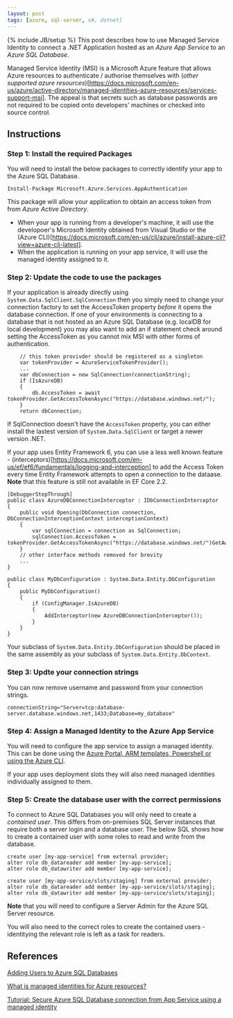 ```yaml
---
layout: post
tags: [azure, sql-server, c#, dotnet]
---
```

{% include JB/setup %}
This post describes how to use Managed Service Identity to connect a .NET Application hosted as an _Azure App Service_ to an _Azure SQL Database_.

Managed Service Identity (MSI) is a Microsoft Azure feature that allows Azure resources to authenticate / authorise themselves with (_other supported azure resources_)[https://docs.microsoft.com/en-us/azure/active-directory/managed-identities-azure-resources/services-support-msi]. The appeal is that secrets such as database passwords are not required to be copied onto developers' machines or checked into source control.

## Instructions 

### Step 1: Install the required Packages
You will need to install the below packages to correctly identify your app to the Azure SQL Database.
```
Install-Package Microsoft.Azure.Services.AppAuthentication
```
This package will allow your application to obtain an access token from from _Azure Active Directory_. 
- When your app is running from a developer's machine, it will use the developoer's Microsoft Identity obtained from Visual Studio or the (Azure CLI)[https://docs.microsoft.com/en-us/cli/azure/install-azure-cli?view=azure-cli-latest]. 
- When the application is running on your app service, it will use the managed identity assigned to it.

### Step 2: Update the code to use the packages 
If your application is already directly using `System.Data.SqlClient.SqlConnection` then you simply need to change your connection factory to set the AccessToken property _before_ it opens the database connection.
If one of your environments is connecting to a database that is not hosted as an Azure SQL Database (e.g. localDB for local development) you may also want to add an if statement check around setting the AccessToken as you cannot mix MSI with other forms of authentication.

```
    // this token provivder should be registered as a singleton 
    var tokenProvider = AzureServiceTokenProvider();
    ...
    var dbConnection = new SqlConnection(connectionString);
    if (IsAzureDB)
    {
        db.AccessToken = await tokenProvider.GetAccessTokenAsync("https://database.windows.net/");
    }
    return dbConnection;
```

If SqlConnection doesn't have the `AccessToken` property, you can either install the lastest version of `System.Data.SqlClient` or target a newer version .NET.

If your app uses Entity Framework 6, you can use a less well known feature - (interceptors)[https://docs.microsoft.com/en-us/ef/ef6/fundamentals/logging-and-interception] to add the Access Token every time Entity Framework attempts to open a connection to the dataase. 
**Note** that this feature is still not available in EF Core 2.2.  
```
[DebuggerStepThrough]
public class AzureDBConnectionInterceptor : IDbConnectionInterceptor
{
    public void Opening(DbConnection connection, DbConnectionInterceptionContext interceptionContext)
    {
        var sqlConnection = connection as SqlConnection;
        sqlConnection.AccessToken = tokenProvider.GetAccessTokenAsync("https://database.windows.net/")GetAwaiter().GetResult();
    }
    // other interface methods removed for brevity
    ...
}

public class MyDbConfiguration : System.Data.Entity.DbConfiguration
{
    public MyDbConfiguration()
    {
        if (ConfigManager.IsAzureDB)
        {
            AddInterceptor(new AzureDBConnectionInterceptor());
        }
    }
}
```

Your subclass of `System.Data.Entity.DbConfiguration` should be placed in the same assembly as your subclass of `System.Data.Entity.DbContext`.

### Step 3: Updte your connection strings
You can now remove username and password from your connection strings.
```
connectionString="Server=tcp:database-server.database.windows.net,1433;Database=my_database"
```

### Step 4: Assign a Managed Identity to the Azure App Service
You will need to configure the app service to assign a managed identity. This can be done using the 
[Azure Portal, ARM templates, Powershell or using the Azure CLI](https://docs.microsoft.com/en-us/azure/app-service/overview-managed-identity).

If your app uses deployment slots they will also need managed identities individually assigned to them.

### Step 5: Create the database user with the correct permissions
To connect to Azure SQL Databases you will only need to create a _contained user_. This differs from on-premises SQL Server instances that require both a server login and a database user. The below SQL shows how to create a contained user with some roles to read and write from the database.
```
create user [my-app-service] from external provider;
alter role db_datareader add member [my-app-service];
alter role db_datawriter add member [my-app-service];

create user [my-app-service/slots/staging] from external provider;
alter role db_datareader add member [my-app-service/slots/staging];
alter role db_datawriter add member [my-app-service/slots/staging];
```
**Note** that you will need to configure a Server Admin for the Azure SQL Server resource. 

You will also need to the correct roles to create the contained users - identitying the relevant role is left as a task for readers.

## References
[Adding Users to Azure SQL Databases](https://www.mssqltips.com/sqlservertip/5242/adding-users-to-azure-sql-databases/)

[What is managed identities for Azure resources?](https://docs.microsoft.com/en-us/azure/active-directory/managed-identities-azure-resources/overview)

[Tutorial: Secure Azure SQL Database connection from App Service using a managed identity](https://docs.microsoft.com/en-us/azure/app-service/app-service-web-tutorial-connect-msi)